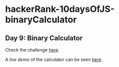 # hackerRank-10daysOfJS-binaryCalculator
## Day 9: Binary Calculator

Check the challenge [here](https://www.hackerrank.com/challenges/js10-binary-calculator).

A _live demo_ of the calculator can be seen [here](https://marcusreaiche.github.io/hackerRank-10daysOfJS-binaryCalculator).
